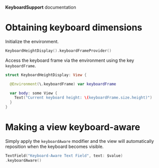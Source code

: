 **KeyboardSupport** documentation

# Obtaining keyboard dimensions

Initialize the environment.

```swift
KeyboardHeightDisplay().keyboardFrameProvider()
```

Access the keyboard frame via the environment using the key `keyboardFrame`.

```swift
struct KeyboardHeightDisplay: View {

  @Environment(\.keyboardFrame) var keyboardFrame

  var body: some View {
    Text("Current keyboard height: \(keyboardFrame.size.height)")
  }
}
```

# Making a view keyboard-aware

Simply apply the `keyboardAware` modifier and the view will automatically reposition when the keyboard becomes visible.

```swift
TextField("Keyboard-Aware Text Field", text: $value)
.keyboardAware()
```
